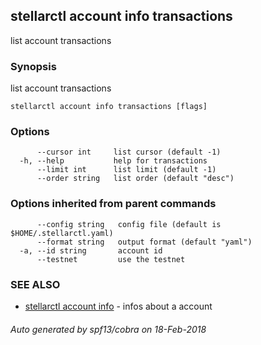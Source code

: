 ## stellarctl account info transactions

list account transactions

### Synopsis


list account transactions

```
stellarctl account info transactions [flags]
```

### Options

```
      --cursor int     list cursor (default -1)
  -h, --help           help for transactions
      --limit int      list limit (default -1)
      --order string   list order (default "desc")
```

### Options inherited from parent commands

```
      --config string   config file (default is $HOME/.stellarctl.yaml)
      --format string   output format (default "yaml")
  -a, --id string       account id
      --testnet         use the testnet
```

### SEE ALSO
* [stellarctl account info](stellarctl_account_info.md)	 - infos about a account

###### Auto generated by spf13/cobra on 18-Feb-2018
